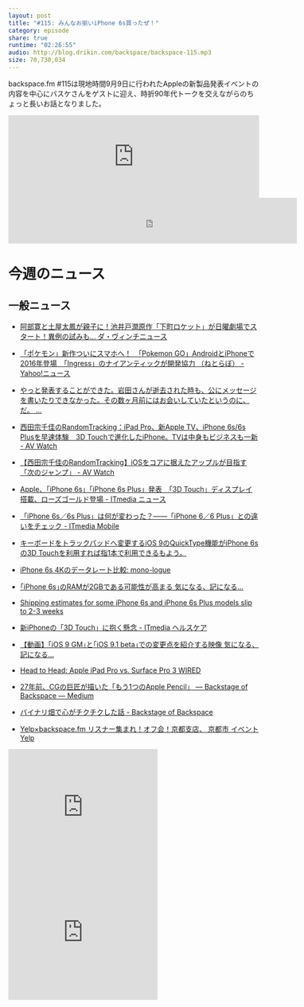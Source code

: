 ```yaml
---
layout: post
title: "#115: みんなお揃いiPhone 6s買ったぜ！"
category: episode
share: true
runtime: "02:26:55"
audio: http://blog.drikin.com/backspace/backspace-115.mp3
size: 70,730,034
---
```


backspace.fm #115は現地時間9月9日に行われたAppleの新製品発表イベントの内容を中心にバスケさんをゲストに迎え、時折90年代トークを交えながらのちょっと長いお話となりました。

<iframe width="100%" height="166" scrolling="no" frameborder="no" src="https://w.soundcloud.com/player/?url=https%3A//api.soundcloud.com/tracks/223930303&amp;color=ff5500&amp;auto_play=false&amp;hide_related=false&amp;show_comments=true&amp;show_user=true&amp;show_reposts=false"></iframe>

<iframe src="http://backspace.fm/subscribes.html" width="115%" height="92" scrolling="no" frameborder="0"></iframe>

# 今週のニュース

## 一般ニュース
- [阿部寛と土屋太鳳が親子に！池井戸潤原作「下町ロケット」が日曜劇場でスタート！異例の試みも…  ダ・ヴィンチニュース](http://ddnavi.com/news/254806/a/)
- [「ポケモン」新作ついにスマホへ！　「Pokemon GO」AndroidとiPhoneで2016年登場　「Ingress」のナイアンティックが開発協力 （ねとらぼ） - Yahoo!ニュース](http://headlines.yahoo.co.jp/hl?a=20150910-00000083-it_nlab-sci)
- [やっと発表することができた。岩田さんが逝去された時も、公にメッセージを書いたりできなかった。その数ヶ月前にはお会いしていたというのに、だ。 …](https://plus.google.com/+MasashiKawashima/posts/fvXUJ9fWaeG)

- [西田宗千佳のRandomTracking：iPad Pro、新Apple TV、iPhone 6s/6s Plusを早速体験　3D Touchで進化したiPhone。TVは中身もビジネスも一新 - AV Watch](http://av.watch.impress.co.jp/docs/series/rt/20150910_720443.html)
- [【西田宗千佳のRandomTracking】iOSをコアに据えたアップルが目指す「次のジャンプ」 - AV Watch](http://av.watch.impress.co.jp/docs/series/rt/20150911_720657.html)
- [Apple、「iPhone 6s」「iPhone 6s Plus」発表　「3D Touch」ディスプレイ搭載、ローズゴールド登場 - ITmedia ニュース](http://www.itmedia.co.jp/news/articles/1509/10/news057.html)
- [「iPhone 6s／6s Plus」は何が変わった？――「iPhone 6／6 Plus」との違いをチェック - ITmedia Mobile](http://www.itmedia.co.jp/mobile/articles/1509/10/news095.html)
- [キーボードをトラックパッドへ変更するiOS 9のQuickType機能がiPhone 6sの3D Touchを利用すれば指1本で利用できるもよう。](http://applech2.com/archives/46236190.html)
- [iPhone 6s 4Kのデータレート比較: mono-logue](http://mono-logue.air-nifty.com/monolog/2015/09/iphone-6s-4k-07.html)
- [｢iPhone 6s｣のRAMが2GBである可能性が高まる  気になる、記になる…](http://taisy0.com/2015/09/11/57698.html)
- [Shipping estimates for some iPhone 6s and iPhone 6s Plus models slip to 2-3 weeks](http://www.iphonehacks.com/2015/09/shipping-estimates-iphone-6s-plus-rose-gold-models-slip-2-3-weeks.html)
- [新iPhoneの「3D Touch」に抱く懸念 - ITmedia ヘルスケア](http://healthcare.itmedia.co.jp/hc/articles/1509/12/news015.html)
- [【動画】｢iOS 9 GM｣と｢iOS 9.1 beta｣での変更点を紹介する映像  気になる、記になる…](http://taisy0.com/2015/09/10/57665.html)
- [Head to Head: Apple iPad Pro vs. Surface Pro 3  WIRED](http://www.wired.com/2015/09/head-head-apple-ipad-pro-vs-surface-pro-3/)

- [27年前、CGの巨匠が描いた「もう1つのApple Pencil」 — Backstage of Backspace — Medium](https://medium.com/backstage-of-backspace/27%E5%B9%B4%E5%89%8D-cg%E3%81%AE%E5%B7%A8%E5%8C%A0%E3%81%8C%E6%8F%8F%E3%81%84%E3%81%9F-%E3%82%82%E3%81%861%E3%81%A4%E3%81%AEapple-pencil-4b65139996e7)
- [バイナリ畑で心がチクチクした話 - Backstage of Backspace](https://medium.com/backstage-of-backspace/バイナリ畑で心がチクチクした件-25e3762304e8)

- [Yelp×backspace.fm リスナー集まれ！オフ会！京都支店、 京都市  イベント  Yelp](http://www.yelp.co.jp/events/%E4%BA%AC%E9%83%BD%E5%B8%82-yelp-backspace-fm-%E3%83%AA%E3%82%B9%E3%83%8A%E3%83%BC%E9%9B%86%E3%81%BE%E3%82%8C-%E3%82%AA%E3%83%95%E4%BC%9A-%E4%BA%AC%E9%83%BD%E6%94%AF%E5%BA%97)


<iframe src="http://rcm-fe.amazon-adsystem.com/e/cm?t=driftking-22&o=9&p=12&l=bn1&mode=videogames-jp&browse=637394&fc1=000000&lt1=_blank&lc1=3366FF&bg1=FFFFFF&f=ifr" marginwidth="0" marginheight="0" width="300" height="252" border="0" frameborder="0" style="border:none;" scrolling="no"></iframe>
<iframe src="http://rcm-fe.amazon-adsystem.com/e/cm?t=driftking-22&o=9&p=12&l=bn1&mode=computers-jp&browse=2127211590&fc1=000000&lt1=_blank&lc1=3366FF&bg1=FFFFFF&f=ifr" marginwidth="0" marginheight="0" width="300" height="252" border="0" frameborder="0" style="border:none;" scrolling="no"></iframe>
